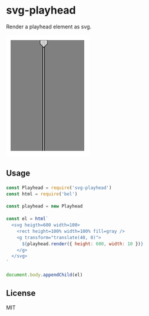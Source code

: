 
# svg-playhead

Render a playhead element as svg.

![screenshot](screenshot.png)

## Usage

```js
const Playhead = require('svg-playhead')
const html = require('bel')

const playhead = new Playhead

const el = html`
  <svg heigth=600 width=100>
    <rect height=100% width=100% fill=gray />
    <g transform="translate(40, 0)">
      ${playhead.render({ height: 600, width: 10 })}
    </g>
  </svg>
`

document.body.appendChild(el)
```

## License

MIT
